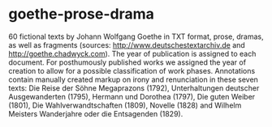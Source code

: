 # goethe-prose-drama
60 fictional texts by Johann Wolfgang Goethe in TXT format, prose, dramas, as well as fragments (sources: http://www.deutschestextarchiv.de and http://goethe.chadwyck.com).
The year of publication is assigned to each document. For posthumously published works we assigned the year of creation to allow for a possible classification of work phases.
Annotations contain manually created markup on irony and renunciation in these seven texts: Die Reise der Söhne Megaprazons (1792), Unterhaltungen deutscher Ausgewanderten (1795), Hermann und Dorothea (1797), Die guten Weiber (1801), Die Wahlverwandtschaften (1809), Novelle (1828) and Wilhelm Meisters Wanderjahre oder die Entsagenden (1829).
